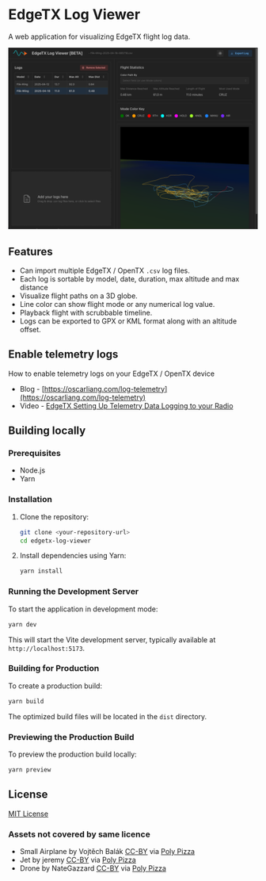 # EdgeTX Log Viewer

A web application for visualizing EdgeTX flight log data.

![Screenshot of the UI](screenshot.png)

## Features

*   Can import multiple EdgeTX / OpenTX `.csv` log files.
*   Each log is sortable by model, date, duration, max altitude and max distance
*   Visualize flight paths on a 3D globe.
*   Line color can show flight mode or any numerical log value.
*   Playback flight with scrubbable timeline.
*   Logs can be exported to GPX or KML format along with an altitude offset.

## Enable telemetry logs

How to enable telemetry logs on your EdgeTX / OpenTX device

* Blog - [https://oscarliang.com/log-telemetry](https://oscarliang.com/log-telemetry)
* Video - [EdgeTX Setting Up Telemetry Data Logging to your Radio](https://youtu.be/SsbnONkErbc?t=68)

## Building locally

### Prerequisites

*   Node.js
*   Yarn

### Installation

1.  Clone the repository:
    ```bash
    git clone <your-repository-url>
    cd edgetx-log-viewer
    ```
2.  Install dependencies using Yarn:
    ```bash
    yarn install
    ```

### Running the Development Server

To start the application in development mode:

```bash
yarn dev
```

This will start the Vite development server, typically available at `http://localhost:5173`.

### Building for Production

To create a production build:

```bash
yarn build
```

The optimized build files will be located in the `dist` directory.

### Previewing the Production Build

To preview the production build locally:

```bash
yarn preview
```

## License

[MIT License](./LICENSE)

### Assets not covered by same licence
- Small Airplane by Vojtěch Balák [CC-BY](https://creativecommons.org/licenses/by/3.0/) via [Poly Pizza](https://poly.pizza/m/7cvx6ex-xfL)
- Jet by jeremy [CC-BY](https://creativecommons.org/licenses/by/3.0/) via [Poly Pizza](https://poly.pizza/m/6fyLMORhgGK)
- Drone by NateGazzard [CC-BY](https://creativecommons.org/licenses/by/3.0/) via [Poly Pizza](https://poly.pizza/m/DNbUoMtG3H)